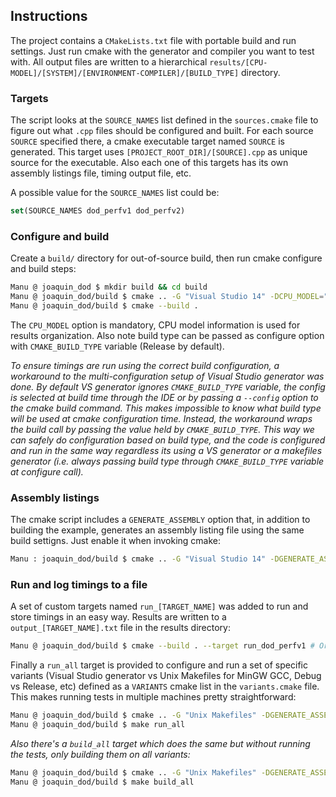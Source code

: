 ## Instructions

The project contains a `CMakeLists.txt` file with portable build and run settings. Just run cmake with the generator and compiler you want to test with. All output files are written to a hierarchical `results/[CPU-MODEL]/[SYSTEM]/[ENVIRONMENT-COMPILER]/[BUILD_TYPE]` directory.

### Targets

The script looks at the `SOURCE_NAMES` list defined in the `sources.cmake` file to figure out what `.cpp` files should be configured and built. For each source `SOURCE` specified there, a cmake executable target named `SOURCE` is generated. This target uses `[PROJECT_ROOT_DIR]/[SOURCE].cpp` as unique source for the executable. Also each one of this targets has its own assembly listings file, timing output file, etc.

A possible value for the `SOURCE_NAMES` list could be:

``` cmake
set(SOURCE_NAMES dod_perfv1 dod_perfv2)
```

### Configure and build

Create a `build/` directory for out-of-source build, then run cmake configure and build steps:

``` bash
Manu @ joaquin_dod $ mkdir build && cd build
Manu @ joaquin_dod/build $ cmake .. -G "Visual Studio 14" -DCPU_MODEL="My CPU" -DCMAKE_BUILD_TYPE=Release
Manu @ joaquin_dod/build $ cmake --build .
```

The `CPU_MODEL` option is mandatory, CPU model information is used for results organization. Also note build type can be passed as configure option with `CMAKE_BUILD_TYPE` variable (Release by default).

*To ensure timings are run using the correct build configuration, a workaround to the multi-configuration setup of Visual Studio generator was done. By default VS generator ignores `CMAKE_BUILD_TYPE` variable, the config is selected at build time through the IDE or by passing a `--config` option to the cmake build command. This makes impossible to know what build type will be used at cmake configuration time. Instead, the workaround wraps the build call by passing the value held by `CMAKE_BUILD_TYPE`. This way we can safely do configuration based on build type, and the code is configured and run in the same way regardless its using a VS generator or a makefiles generator (i.e. always passing build type through `CMAKE_BUILD_TYPE` variable at configure call).*

### Assembly listings

The cmake script includes a `GENERATE_ASSEMBLY` option that, in addition to building the example, generates an assembly listing file using the same build settigns. Just enable it when invoking cmake:

``` bash
Manu : joaquin_dod/build $ cmake .. -G "Visual Studio 14" -DGENERATE_ASSEMBLY=ON -DCPU_MODEL="..." ...
```

### Run and log timings to a file

A set of custom targets named `run_[TARGET_NAME]` was added to run and store timings in an easy way. Results are written to a `output_[TARGET_NAME].txt` file in the results directory:

``` bash
Manu @ joaquin_dod/build $ cmake --build . --target run_dod_perfv1 # Or "make run_dod_perfv1" when using makefiles generator
```

Finally a `run_all` target is provided to configure and run a set of specific variants (Visual Studio generator vs Unix Makefiles for MinGW GCC, Debug vs Release, etc) defined as a `VARIANTS` cmake list in the `variants.cmake` file. This makes running tests in multiple machines pretty straightforward:

``` bash
Manu @ joaquin_dod/build $ cmake .. -G "Unix Makefiles" -DGENERATE_ASSEMBLY=ON -DCPU_MODEL="My CPU"
Manu @ joaquin_dod/build $ make run_all
```

*Also there's a `build_all` target which does the same but without running the tests, only building them on all variants:*

``` bash
Manu @ joaquin_dod/build $ cmake .. -G "Unix Makefiles" -DGENERATE_ASSEMBLY=ON -DCPU_MODEL="My CPU"
Manu @ joaquin_dod/build $ make build_all
```

